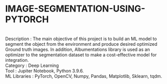# IMAGE-SEGMENTATION-USING-PYTORCH
<br>
Description	: The main objective of this project is to build an ML model to segment the object from the environment and produce desired optimized Ground truth images. In addition, Albumentations library is used as an optimizer to the segmentation dataset to make a cost-effective model for integration.<br>
Category		: Deep Learning<br>
Tool		: Jupiter Notebook, Python 3.9.6.<br>
ML Libraries 	: PyTorch, OpenCV, Numpy, Pandas, Matplotlib, Sklearn, tqdm.<br>
<br>

